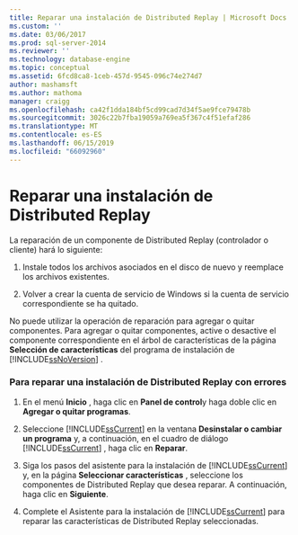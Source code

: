 ```yaml
---
title: Reparar una instalación de Distributed Replay | Microsoft Docs
ms.custom: ''
ms.date: 03/06/2017
ms.prod: sql-server-2014
ms.reviewer: ''
ms.technology: database-engine
ms.topic: conceptual
ms.assetid: 6fcd8ca8-1ceb-457d-9545-096c74e274d7
author: mashamsft
ms.author: mathoma
manager: craigg
ms.openlocfilehash: ca42f1dda184bf5cd99cad7d34f5ae9fce79478b
ms.sourcegitcommit: 3026c22b7fba19059a769ea5f367c4f51efaf286
ms.translationtype: MT
ms.contentlocale: es-ES
ms.lasthandoff: 06/15/2019
ms.locfileid: "66092960"
---
```

# <a name="repair-a-distributed-replay-installation"></a>Reparar una instalación de Distributed Replay
  La reparación de un componente de Distributed Replay (controlador o cliente) hará lo siguiente:  
  
1.  Instale todos los archivos asociados en el disco de nuevo y reemplace los archivos existentes.  
  
2.  Volver a crear la cuenta de servicio de Windows si la cuenta de servicio correspondiente se ha quitado.  
  
 No puede utilizar la operación de reparación para agregar o quitar componentes. Para agregar o quitar componentes, active o desactive el componente correspondiente en el árbol de características de la página **Selección de características** del programa de instalación de [!INCLUDE[ssNoVersion](../../includes/ssnoversion-md.md)] .  
  
### <a name="to-repair-a-failed-installation-of-distributed-replay"></a>Para reparar una instalación de Distributed Replay con errores  
  
1.  En el menú **Inicio** , haga clic en **Panel de control**y haga doble clic en **Agregar o quitar programas**.  
  
2.  Seleccione [!INCLUDE[ssCurrent](../../includes/sscurrent-md.md)] en la ventana **Desinstalar o  cambiar un programa** y, a continuación, en el cuadro de diálogo [!INCLUDE[ssCurrent](../../includes/sscurrent-md.md)] , haga clic en **Reparar**.  
  
3.  Siga los pasos del asistente para la instalación de [!INCLUDE[ssCurrent](../../includes/sscurrent-md.md)] y, en la página **Seleccionar características** , seleccione los componentes de Distributed Replay que desea reparar. A continuación, haga clic en **Siguiente**.  
  
4.  Complete el Asistente para la instalación de [!INCLUDE[ssCurrent](../../includes/sscurrent-md.md)] para reparar las características de Distributed Replay seleccionadas.  
  
  
